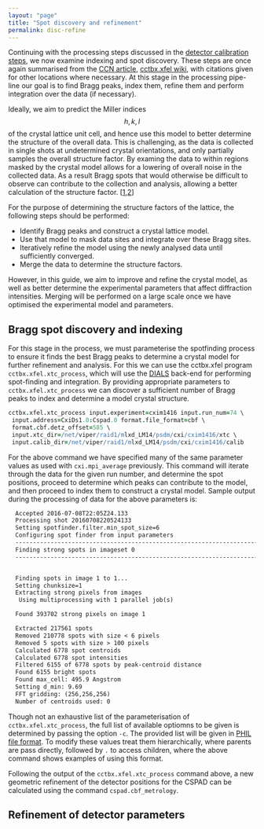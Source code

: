 ```yaml
---
layout: "page"
title: "Spot discovery and refinement"
permalink: disc-refine
---
```


Continuing with the processing steps discussed in the [detector calibration steps](cspad-calib), we now examine indexing and spot discovery. These steps are once again summarised from the [CCN article](http://www.phenix-online.org/newsletter/CCN_2016_07.pdf#page=18), [cctbx.xfel wiki](http://viper.lbl.gov/cctbx.xfel/index.php), with citations given for other locations where necessary. At this stage in the processing pipe-line our goal is to find Bragg peaks, index them, refine them and perform integration over the data (if necessary).

Ideally, we aim to predict the Miller indices $$h,k,l$$ of the crystal lattice unit cell, and hence use this model to better determine the structure of the overall data. This is challenging, as the data is collected in single shots at undetermined crystal orientations, and only partially samples the overall structure factor. By examing the data to within regions masked by the crystal model allows for a lowering of overall noise in the collected data. As a result Bragg spots that would otherwise be difficult to observe can contribute to the collection and analysis, allowing a better calculation of the structure factor. [[1](doi:10.1038/nmeth.2887),[2](doi:10.7554/eLife.05421)]


For the purpose of determining the structure factors of the lattice, the following steps should be performed:

- Identify Bragg peaks and construct a crystal lattice model.
- Use that model to mask data sites and integrate over these Bragg sites.
- Iteratively refine the model using the newly analysed data until sufficiently converged.
- Merge the data to determine the structure factors.

However, in this guide, we aim to improve and refine the crystal model, as well as better determine the experimental parameters that affect diffraction intensities. Merging will be performed on a large scale once we have optimised the experimental model and parameters.

## Bragg spot discovery and indexing
For this stage in the process, we must parameterise the spotfinding process to ensure it finds the best Bragg peaks to determine a crystal model for further refinement and analysis. For this we can use the <!---[DIALS](http://dials.lbl.gov/) spot-finding algorithm -->
cctbx.xfel program `cctbx.xfel.xtc_process`, which will use the [DIALS](http://dials.lbl.gov/) back-end for performing spot-finding and integration. By providing appropriate parameters to `cctbx.xfel.xtc_process` we can discover a sufficient number of Bragg peaks to index and determine a model crystal structure.

  ```coffeescript
  cctbx.xfel.xtc_process input.experiment=cxim1416 input.run_num=74 \
   input.address=CxiDs1.0:Cspad.0 format.file_format=cbf \
   format.cbf.detz_offset=585 \
   input.xtc_dir=/net/viper/raid1/mlxd_LM14/psdm/cxi/cxim1416/xtc \
   input.calib_dir=/net/viper/raid1/mlxd_LM14/psdm/cxi/cxim1416/calib
  ```
For the above command we have specified many of the same parameter values as used with `cxi.mpi_average` previously. This command will iterate through the data for the given run number, and determine the spot positions, proceed to determine which peaks can contribute to the model, and then proceed to index them to construct a crystal model. Sample output during the processing of data for the above parameters is:

  ```txt
    Accepted 2016-07-08T22:05Z24.133
    Processing shot 20160708220524133
    Setting spotfinder.filter.min_spot_size=6
    Configuring spot finder from input parameters
    ----------------------------------------------------------------------------
    Finding strong spots in imageset 0
    ----------------------------------------------------------------------------


    Finding spots in image 1 to 1...
    Setting chunksize=1
    Extracting strong pixels from images
     Using multiprocessing with 1 parallel job(s)

    Found 393702 strong pixels on image 1

    Extracted 217561 spots
    Removed 210778 spots with size < 6 pixels
    Removed 5 spots with size > 100 pixels
    Calculated 6778 spot centroids
    Calculated 6778 spot intensities
    Filtered 6155 of 6778 spots by peak-centroid distance
    Found 6155 bright spots
    Found max_cell: 495.9 Angstrom
    Setting d_min: 9.69
    FFT gridding: (256,256,256)
    Number of centroids used: 0
  ```

Though not an exhaustive list of the parameterisation of `cctbx.xfel.xtc_process`, the full list of available optiomns to be given is determined by passing the option `-c`. The provided list will be given in [PHIL file format](http://cctbx.sourceforge.net/libtbx_phil.html). To modify these values treat them hierarchically, where parents are pass directly, followed by `.` to access children, where the above command shows examples of using this format.

Following the output of the `cctbx.xfel.xtc_process` command above, a new geometric refinement of the detector positions for the CSPAD can be calculated using the command `cspad.cbf_metrology`.

## Refinement of detector parameters
